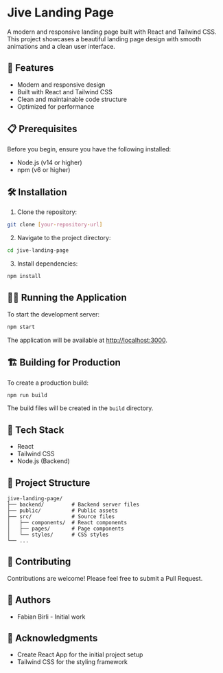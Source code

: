 # Jive Landing Page

A modern and responsive landing page built with React and Tailwind CSS. This project showcases a beautiful landing page design with smooth animations and a clean user interface.

## 🚀 Features

- Modern and responsive design
- Built with React and Tailwind CSS
- Clean and maintainable code structure
- Optimized for performance

## 📋 Prerequisites

Before you begin, ensure you have the following installed:

- Node.js (v14 or higher)
- npm (v6 or higher)

## 🛠️ Installation

1. Clone the repository:

```bash
git clone [your-repository-url]
```

2. Navigate to the project directory:

```bash
cd jive-landing-page
```

3. Install dependencies:

```bash
npm install
```

## 🏃‍♂️ Running the Application

To start the development server:

```bash
npm start
```

The application will be available at [http://localhost:3000](http://localhost:3000).

## 🏗️ Building for Production

To create a production build:

```bash
npm run build
```

The build files will be created in the `build` directory.

## 🧰 Tech Stack

- React
- Tailwind CSS
- Node.js (Backend)

## 📝 Project Structure

```
jive-landing-page/
├── backend/         # Backend server files
├── public/          # Public assets
├── src/             # Source files
│   ├── components/  # React components
│   ├── pages/       # Page components
│   └── styles/      # CSS styles
└── ...
```

## 🤝 Contributing

Contributions are welcome! Please feel free to submit a Pull Request.

## 👥 Authors

- Fabian Birli - Initial work

## 🙏 Acknowledgments

- Create React App for the initial project setup
- Tailwind CSS for the styling framework
